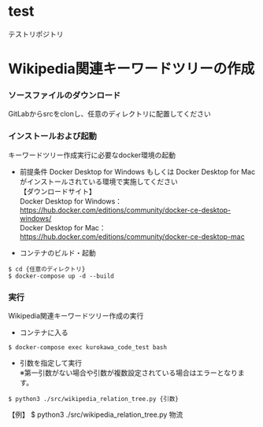 # test
テストリポジトリ

# Wikipedia関連キーワードツリーの作成

### ソースファイルのダウンロード
GitLabからsrcをclonし、任意のディレクトリに配置してください

### インストールおよび起動
キーワードツリー作成実行に必要なdocker環境の起動

* 前提条件
Docker Desktop for Windows もしくは Docker Desktop for Mac がインストールされている環境で実施してください  
【ダウンロードサイト】  
Docker Desktop for Windows：https://hub.docker.com/editions/community/docker-ce-desktop-windows/  
Docker Desktop for Mac：https://hub.docker.com/editions/community/docker-ce-desktop-mac

* コンテナのビルド・起動
```
$ cd {任意のディレクトリ}
$ docker-compose up -d --build
```

### 実行
Wikipedia関連キーワードツリー作成の実行
* コンテナに入る
```
$ docker-compose exec kurokawa_code_test bash
```

* 引数を指定して実行  
※第一引数がない場合や引数が複数設定されている場合はエラーとなります。

```
$ python3 ./src/wikipedia_relation_tree.py {引数}
```
【例】
$ python3 ./src/wikipedia_relation_tree.py 物流
